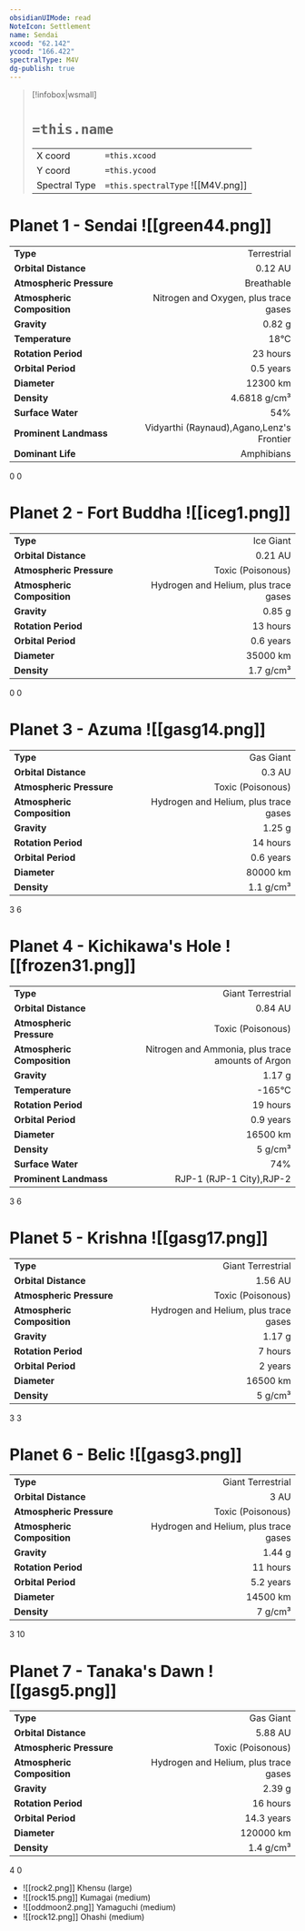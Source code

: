 ```yaml
---
obsidianUIMode: read
NoteIcon: Settlement
name: Sendai
xcood: "62.142"
ycood: "166.422"
spectralType: M4V
dg-publish: true
---
```

> [!infobox|wsmall]
> # `=this.name`
> | | |
> | - | - |
> | X coord | `=this.xcood` |
> | Y coord| `=this.ycood` |
> | Spectral Type | `=this.spectralType` ![[M4V.png]] |

# Planet 1 - Sendai ![[green44.png]]
|                             |                           |
| --------------------------- | -------------------------:|
| **Type**                    |             Terrestrial |
| **Orbital Distance**        |   0.12 AU |
| **Atmospheric Pressure**    |       Breathable |
| **Atmospheric Composition** |      Nitrogen and Oxygen, plus trace gases |
| **Gravity**                 |        0.82 g |
| **Temperature**             |    18°C |
| **Rotation Period**         |  23 hours |
| **Orbital Period** | 0.5 years |
| **Diameter**                |      12300 km | 
| **Density**                 |    4.6818 g/cm³ |
| **Surface Water**           |           54% | 
| **Prominent Landmass**      |         Vidyarthi (Raynaud),Agano,Lenz's Frontier | 
| **Dominant Life**           |         Amphibians |



0
0



# Planet 2 - Fort Buddha ![[iceg1.png]]
|                             |                           |
| --------------------------- | -------------------------:|
| **Type**                    |             Ice Giant |
| **Orbital Distance**        |   0.21 AU |
| **Atmospheric Pressure**    |       Toxic (Poisonous) |
| **Atmospheric Composition** |      Hydrogen and Helium, plus trace gases |
| **Gravity**                 |        0.85 g |
| **Rotation Period**         |  13 hours |
| **Orbital Period** | 0.6 years |
| **Diameter**                |      35000 km | 
| **Density**                 |    1.7 g/cm³ |



0
0



# Planet 3 - Azuma ![[gasg14.png]]
|                             |                           |
| --------------------------- | -------------------------:|
| **Type**                    |             Gas Giant |
| **Orbital Distance**        |   0.3 AU |
| **Atmospheric Pressure**    |       Toxic (Poisonous) |
| **Atmospheric Composition** |      Hydrogen and Helium, plus trace gases |
| **Gravity**                 |        1.25 g |
| **Rotation Period**         |  14 hours |
| **Orbital Period** | 0.6 years |
| **Diameter**                |      80000 km | 
| **Density**                 |    1.1 g/cm³ |



3
6



# Planet 4 - Kichikawa's Hole ![[frozen31.png]]
|                             |                           |
| --------------------------- | -------------------------:|
| **Type**                    |             Giant Terrestrial |
| **Orbital Distance**        |   0.84 AU |
| **Atmospheric Pressure**    |       Toxic (Poisonous) |
| **Atmospheric Composition** |      Nitrogen and Ammonia, plus trace amounts of Argon |
| **Gravity**                 |        1.17 g |
| **Temperature**             |    -165°C |
| **Rotation Period**         |  19 hours |
| **Orbital Period** | 0.9 years |
| **Diameter**                |      16500 km | 
| **Density**                 |    5 g/cm³ |
| **Surface Water**           |           74% | 
| **Prominent Landmass**      |         RJP-1 (RJP-1 City),RJP-2 | 



3
6



# Planet 5 - Krishna ![[gasg17.png]]
|                             |                           |
| --------------------------- | -------------------------:|
| **Type**                    |             Giant Terrestrial |
| **Orbital Distance**        |   1.56 AU |
| **Atmospheric Pressure**    |       Toxic (Poisonous) |
| **Atmospheric Composition** |      Hydrogen and Helium, plus trace gases |
| **Gravity**                 |        1.17 g |
| **Rotation Period**         |  7 hours |
| **Orbital Period** | 2 years |
| **Diameter**                |      16500 km | 
| **Density**                 |    5 g/cm³ |



3
3



# Planet 6 - Belic ![[gasg3.png]]
|                             |                           |
| --------------------------- | -------------------------:|
| **Type**                    |             Giant Terrestrial |
| **Orbital Distance**        |   3 AU |
| **Atmospheric Pressure**    |       Toxic (Poisonous) |
| **Atmospheric Composition** |      Hydrogen and Helium, plus trace gases |
| **Gravity**                 |        1.44 g |
| **Rotation Period**         |  11 hours |
| **Orbital Period** | 5.2 years |
| **Diameter**                |      14500 km | 
| **Density**                 |    7 g/cm³ |



3
10



# Planet 7 - Tanaka's Dawn ![[gasg5.png]]
|                             |                           |
| --------------------------- | -------------------------:|
| **Type**                    |             Gas Giant |
| **Orbital Distance**        |   5.88 AU |
| **Atmospheric Pressure**    |       Toxic (Poisonous) |
| **Atmospheric Composition** |      Hydrogen and Helium, plus trace gases |
| **Gravity**                 |        2.39 g |
| **Rotation Period**         |  16 hours |
| **Orbital Period** | 14.3 years |
| **Diameter**                |      120000 km | 
| **Density**                 |    1.4 g/cm³ |



4
0

- ![[rock2.png]] Khensu (large)
- ![[rock15.png]] Kumagai (medium)
- ![[oddmoon2.png]] Yamaguchi (medium)
- ![[rock12.png]] Ohashi (medium)


